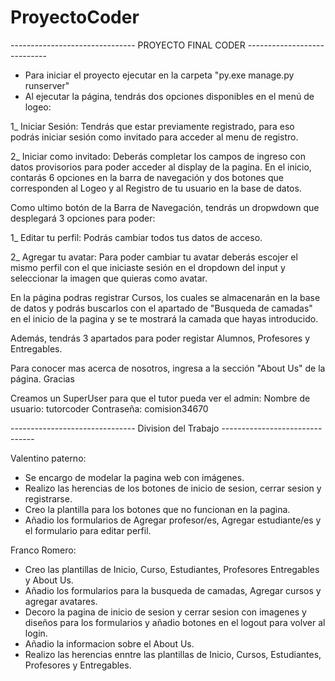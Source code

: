 # ProyectoCoder
------------------------------- PROYECTO FINAL CODER ---------------------------- 

- Para iniciar el proyecto ejecutar en la carpeta "py.exe manage.py runserver"
- Al ejecutar la página, tendrás dos opciones disponibles en el menú de logeo:

1_ Iniciar Sesión: Tendrás que estar previamente registrado, para eso podrás
iniciar sesión como invitado para acceder al menu de registro.

2_ Iniciar como invitado: Deberás completar los campos de ingreso con datos 
provisorios para poder acceder al display de la pagina. En el inicio, contarás
6 opciones en la barra de navegación y dos botones que corresponden al Logeo
y al Registro de tu usuario en la base de datos.

Como ultimo botón de la Barra de Navegación, tendrás un dropwdown que desplegará
3 opciones para poder:

1_ Editar tu perfil: Podrás cambiar todos tus datos de acceso.

2_ Agregar tu avatar: Para poder cambiar tu avatar deberás escojer el mismo perfil
con el que iniciaste sesión en el dropdown del input y seleccionar la imagen que
quieras como avatar.

En la página podras registrar Cursos, los cuales se almacenarán en la base de datos 
y podrás buscarlos con el apartado de "Busqueda de camadas" en el inicio de la pagina
y se te mostrará la camada que hayas introducido. 

Además, tendrás 3 apartados para poder registar Alumnos, Profesores y Entregables.

Para conocer mas acerca de nosotros, ingresa a la sección "About Us" de la página.
Gracias

Creamos un SuperUser para que el tutor pueda ver el admin: 
Nombre de usuario: tutorcoder
Contraseña: comision34670


------------------------------- Division del Trabajo -------------------------------

Valentino paterno:

- Se encargo de modelar la pagina web con imágenes.
- Realizo las herencias de los botones de inicio de sesion, cerrar sesion y registrarse.
- Creo la plantilla para los botones que no funcionan en la pagina.
- Añadio los formularios de Agregar profesor/es, Agregar estudiante/es y el formulario para editar perfil.

Franco Romero:

- Creo las plantillas de Inicio, Curso, Estudiantes, Profesores Entregables y About Us.
- Añadio los formularios para la busqueda de camadas, Agregar cursos y agregar avatares.
- Decoro la pagina de inicio de sesion y cerrar sesion con imagenes y diseños para los formularios y añadio botones en el   logout para volver al login.
- Añadio la informacion sobre el About Us.
- Realizo las herencias enntre las plantillas de Inicio, Cursos, Estudiantes, Profesores y Entregables.



